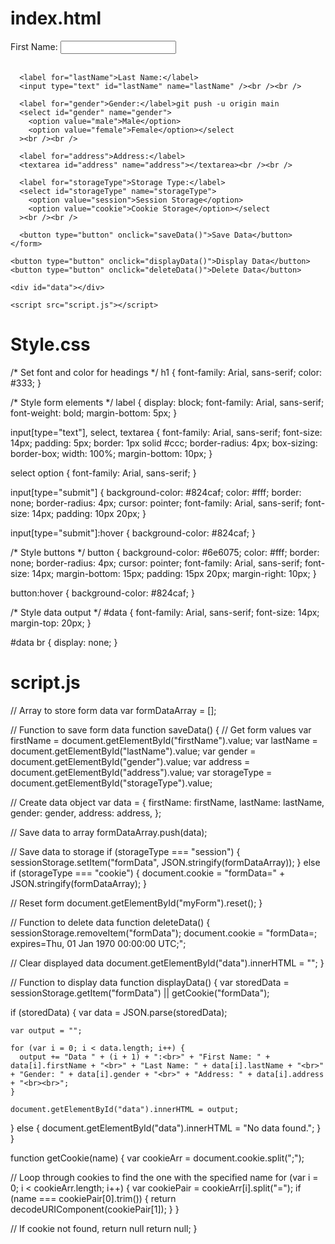 # index.html

<!DOCTYPE html>
<html>
  <head>
    <title>Form Data Storage</title>
    <link rel="stylesheet" href="/style.css" />
  </head>
  <body>
    <form id="myForm">
      <label for="firstName">First Name:</label>
      <input type="text" id="firstName" name="firstName" /><br /><br />

      <label for="lastName">Last Name:</label>
      <input type="text" id="lastName" name="lastName" /><br /><br />

      <label for="gender">Gender:</label>git push -u origin main
      <select id="gender" name="gender">
        <option value="male">Male</option>
        <option value="female">Female</option></select
      ><br /><br />

      <label for="address">Address:</label>
      <textarea id="address" name="address"></textarea><br /><br />

      <label for="storageType">Storage Type:</label>
      <select id="storageType" name="storageType">
        <option value="session">Session Storage</option>
        <option value="cookie">Cookie Storage</option></select
      ><br /><br />

      <button type="button" onclick="saveData()">Save Data</button>
    </form>

    <button type="button" onclick="displayData()">Display Data</button>
    <button type="button" onclick="deleteData()">Delete Data</button>

    <div id="data"></div>

    <script src="script.js"></script>
  </body>
</html>

# Style.css
/* Set font and color for headings */
h1 {
  font-family: Arial, sans-serif;
  color: #333;
}

/* Style form elements */
label {
  display: block;
  font-family: Arial, sans-serif;
  font-weight: bold;
  margin-bottom: 5px;
}

input[type="text"],
select,
textarea {
  font-family: Arial, sans-serif;
  font-size: 14px;
  padding: 5px;
  border: 1px solid #ccc;
  border-radius: 4px;
  box-sizing: border-box;
  width: 100%;
  margin-bottom: 10px;
}

select option {
  font-family: Arial, sans-serif;
}

input[type="submit"] {
  background-color: #824caf;
  color: #fff;
  border: none;
  border-radius: 4px;
  cursor: pointer;
  font-family: Arial, sans-serif;
  font-size: 14px;
  padding: 10px 20px;
}

input[type="submit"]:hover {
  background-color: #824caf;
}

/* Style buttons */
button {
  background-color: #6e6075;
  color: #fff;
  border: none;
  border-radius: 4px;
  cursor: pointer;
  font-family: Arial, sans-serif;
  font-size: 14px;
  margin-bottom: 15px;
  padding: 15px 20px;
  margin-right: 10px;
}

button:hover {
  background-color: #824caf;
}

/* Style data output */
#data {
  font-family: Arial, sans-serif;
  font-size: 14px;
  margin-top: 20px;
}

#data br {
  display: none;
}

# script.js
// Array to store form data
var formDataArray = [];

// Function to save form data
function saveData() {
  // Get form values
  var firstName = document.getElementById("firstName").value;
  var lastName = document.getElementById("lastName").value;
  var gender = document.getElementById("gender").value;
  var address = document.getElementById("address").value;
  var storageType = document.getElementById("storageType").value;

  // Create data object
  var data = {
    firstName: firstName,
    lastName: lastName,
    gender: gender,
    address: address,
  };

  // Save data to array
  formDataArray.push(data);

  // Save data to storage
  if (storageType === "session") {
    sessionStorage.setItem("formData", JSON.stringify(formDataArray));
  } else if (storageType === "cookie") {
    document.cookie = "formData=" + JSON.stringify(formDataArray);
  }

  // Reset form
  document.getElementById("myForm").reset();
}

// Function to delete data
function deleteData() {
  sessionStorage.removeItem("formData");
  document.cookie = "formData=; expires=Thu, 01 Jan 1970 00:00:00 UTC;";

  // Clear displayed data
  document.getElementById("data").innerHTML = "";
}

// Function to display data
function displayData() {
  var storedData = sessionStorage.getItem("formData") || getCookie("formData");

  if (storedData) {
    var data = JSON.parse(storedData);

    var output = "";

    for (var i = 0; i < data.length; i++) {
      output += "Data " + (i + 1) + ":<br>" + "First Name: " + data[i].firstName + "<br>" + "Last Name: " + data[i].lastName + "<br>" + "Gender: " + data[i].gender + "<br>" + "Address: " + data[i].address + "<br><br>";
    }

    document.getElementById("data").innerHTML = output;
  } else {
    document.getElementById("data").innerHTML = "No data found.";
  }
}

function getCookie(name) {
  var cookieArr = document.cookie.split(";");

  // Loop through cookies to find the one with the specified name
  for (var i = 0; i < cookieArr.length; i++) {
    var cookiePair = cookieArr[i].split("=");
    if (name === cookiePair[0].trim()) {
      return decodeURIComponent(cookiePair[1]);
    }
  }

  // If cookie not found, return null
  return null;
}

